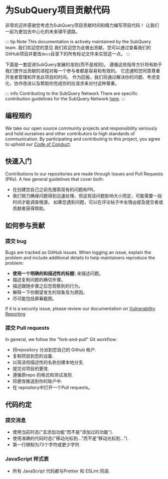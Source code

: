 # 为SubQuery项目贡献代码

非常欢迎并感谢您考虑为SubQuery项目贡献时间和精力编写项目代码！ 让我们一起为更加去中心化的未来铺平道路。

::: tip Note This documentation is actively maintained by the SubQuery team. 我们欢迎您的意见 我们欢迎您为此做出贡献，您可以通过查看我们的GitHub项目并更改`docs`目录下的所有标记文件来实现这一点。 :::

下面是一套促进SubQuery发展的准则(而不是规则)。 遵循这些指导方针将有助于我们使作出贡献的进程对每一个参与者都是容易和有效的。 它还通知您同意尊重开发者管理和开发此项目的时间。 作为回报，我们将通过解决你的问题、考虑变化、协作改进以及帮助你完成你的拉请求来对付这种尊重。

::: info Contributing to the SubQuery Network There are specific contribution guidelines for the SubQuery Network [here](../subquery_network/community.md#contributing-to-codebases). :::

## 编程规约

We take our open source community projects and responsibility seriously and hold ourselves and other contributors to high standards of communication. By participating and contributing to this project, you agree to uphold our [Code of Conduct](https://github.com/subquery/subql/blob/main/CODE_OF_CONDUCT.md).

## 快速入门

Contributions to our repositories are made through Issues and Pull Requests (PRs). A few general guidelines that cover both:

- 在创建您自己之前先搜索现有的问题和PR。
- 我们努力确保问题得到迅速处理，但这视该问题影响大小而定，可能需要一段时间才能调查根源。 如果您遇到问题，可以在评论帖子中友情@提及提交者或贡献者获得帮助。

## 如何参与贡献

### 提交 bug

Bugs are tracked as GitHub issues. When logging an issue, explain the problem and include additional details to help maintainers reproduce the problem:

- **使用一个明确的和描述性的标题**\ 来描述问题。
- 描述复制问题的确切步骤。
- 描述跟随步骤之后您观察到的行为。
- 解释一下你期望发生的现象及为原因。
- 尽可能包括屏幕截图。

If it is a security issue, please review our documentation on [Vulnerability Reporting](./vulnerability-reporting.md)

### 提交 Pull requests

In general, we follow the "fork-and-pull" Git workflow:

- 将repository 分派到您自己的 Github 帐户.
- 复制项目到您的设备.
- 以简洁但描述性的名称创建本地分支.
- 提交对项目的更改.
- 遵循原repo 的格式和测试准则.
- 将更改推送到你的账户中.
- 在 repository中打开一个Pull requests。

## 代码约定

### 提交消息

- 使用当前时态("去添加功能"而不是"添加过的功能").
- 使用准确的代码时态("移动光标到..."而不是“移动光标到...").
- 第一行限制为72个字符或更少字符.

### JavaScript 样式表

- 所有 JavaScript 代码都与Prettier 和 ESLint 同调.
